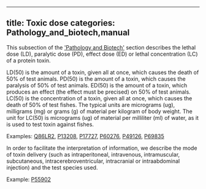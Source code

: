 
---
title: Toxic dose
categories: Pathology_and_biotech,manual
---

This subsection of the ['Pathology and Biotech'](http://www.uniprot.org/manual/pathology%5Fand%5Fbiotech%5Fsection) section describes the lethal dose (LD), paralytic dose (PD), effect dose (ED) or lethal concentration (LC) of a protein toxin.

LD(50) is the amount of a toxin, given all at once, which causes the death of 50% of test animals. PD(50) is the amount of a toxin, which causes the paralysis of 50% of test animals. ED(50) is the amount of a toxin, which produces an effect (the effect must be precised) on 50% of test animals. LC(50) is the concentration of a toxin, given all at once, which causes the death of 50% of test fishes. The typical units are micrograms (ug), milligrams (mg) or grams (g) of material per kilogram of body weight. The unit for LC(50) is micrograms (ug) of material per milliliter (ml) of water, as it is used to test toxin against fishes.

Examples: [Q86LR2](http://www.uniprot.org/uniprot/Q86LR2#pathology_and_biotech), [P13208](http://www.uniprot.org/uniprot/P13208#pathology_and_biotech), [P17727](http://www.uniprot.org/uniprot/P17727#pathology_and_biotech), [P60276](http://www.uniprot.org/uniprot/P60276#pathology_and_biotech), [P49126](http://www.uniprot.org/uniprot/P49126#pathology_and_biotech), [P69835](http://www.uniprot.org/uniprot/P69835#pathology_and_biotech)

In order to facilitate the interpretation of information, we describe the mode of toxin delivery (such as intraperitoneal, intravenous, intramuscular, subcutaneous, intracerebroventricular, intracranial or intraabdominal injection) and the test species used.  
  
Example: [P55902](http://www.uniprot.org/uniprot/P55902#pathology%5Fand%5Fbiotech)
        